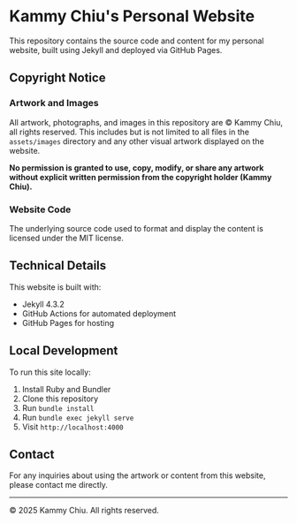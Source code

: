 # Kammy Chiu's Personal Website

This repository contains the source code and content for my personal website, built using Jekyll and deployed via GitHub Pages.

## Copyright Notice

### Artwork and Images
All artwork, photographs, and images in this repository are © Kammy Chiu, all rights reserved. This includes but is not limited to all files in the `assets/images` directory and any other visual artwork displayed on the website.

**No permission is granted to use, copy, modify, or share any artwork without explicit written permission from the copyright holder (Kammy Chiu).**

### Website Code
The underlying source code used to format and display the content is licensed under the MIT license.

## Technical Details

This website is built with:
- Jekyll 4.3.2
- GitHub Actions for automated deployment
- GitHub Pages for hosting

## Local Development

To run this site locally:

1. Install Ruby and Bundler
2. Clone this repository
3. Run `bundle install`
4. Run `bundle exec jekyll serve`
5. Visit `http://localhost:4000`

## Contact

For any inquiries about using the artwork or content from this website, please contact me directly.

---
© 2025 Kammy Chiu. All rights reserved.